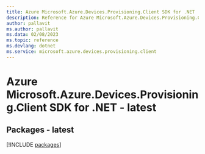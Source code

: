 ```yaml
---
title: Azure Microsoft.Azure.Devices.Provisioning.Client SDK for .NET
description: Reference for Azure Microsoft.Azure.Devices.Provisioning.Client SDK for .NET
author: pallavit
ms.author: pallavit
ms.data: 02/08/2023
ms.topic: reference
ms.devlang: dotnet
ms.service: microsoft.azure.devices.provisioning.client
---
```

# Azure Microsoft.Azure.Devices.Provisioning.Client SDK for .NET - latest
## Packages - latest
[!INCLUDE [packages](microsoft.azure.devices.provisioning.client-index.md)]